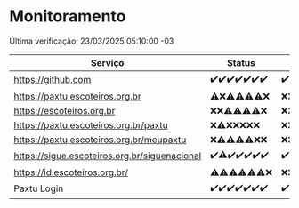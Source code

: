 # Monitoramento

Última verificação: 23/03/2025 05:10:00 -03

|Serviço|Status|Últimas 24h|
|---|---|---|
|https://github.com|<span title="2025-03-16: OK=23">✔️</span><span title="2025-03-17: OK=23">✔️</span><span title="2025-03-18: OK=23">✔️</span><span title="2025-03-19: OK=23">✔️</span><span title="2025-03-20: OK=23">✔️</span><span title="2025-03-21: OK=23">✔️</span><span title="2025-03-22: OK=7">✔️</span>|<span title="22/03/2025 05:10:00 -03 : 200">✔️</span><span title="22/03/2025 06:08:00 -03 : 200">✔️</span><span title="22/03/2025 07:08:00 -03 : 200">✔️</span><span title="22/03/2025 08:06:00 -03 : 200">✔️</span><span title="22/03/2025 09:14:00 -03 : 200">✔️</span><span title="22/03/2025 10:13:00 -03 : 200">✔️</span><span title="22/03/2025 11:08:00 -03 : 200">✔️</span><span title="22/03/2025 12:07:00 -03 : 200">✔️</span><span title="22/03/2025 13:09:00 -03 : 200">✔️</span><span title="22/03/2025 14:06:00 -03 : 200">✔️</span><span title="22/03/2025 15:10:00 -03 : 200">✔️</span><span title="22/03/2025 16:06:00 -03 : 200">✔️</span><span title="22/03/2025 17:08:00 -03 : 200">✔️</span><span title="22/03/2025 18:07:00 -03 : 200">✔️</span><span title="22/03/2025 19:07:00 -03 : 200">✔️</span><span title="22/03/2025 20:07:00 -03 : 200">✔️</span><span title="22/03/2025 21:47:00 -03 : 200">✔️</span><span title="22/03/2025 23:23:00 -03 : 200">✔️</span><span title="23/03/2025 00:26:00 -03 : 200">✔️</span><span title="23/03/2025 01:10:00 -03 : 200">✔️</span><span title="23/03/2025 02:08:00 -03 : 200">✔️</span><span title="23/03/2025 03:11:00 -03 : 200">✔️</span><span title="23/03/2025 04:07:00 -03 : 200">✔️</span><span title="23/03/2025 05:10:00 -03 : 200">✔️</span>|
|https://paxtu.escoteiros.org.br|<span title="2025-03-16: OK=3, Falhas=20">⚠️</span><span title="2025-03-17: Falhas=23">❌</span><span title="2025-03-18: OK=3, Falhas=20">⚠️</span><span title="2025-03-19: OK=2, Falhas=21">⚠️</span><span title="2025-03-20: OK=2, Falhas=21">⚠️</span><span title="2025-03-21: OK=3, Falhas=20">⚠️</span><span title="2025-03-22: Falhas=7">❌</span>|<span title="22/03/2025 05:10:00 -03 : 403">❌</span><span title="22/03/2025 06:08:00 -03 : 403">❌</span><span title="22/03/2025 07:08:00 -03 : 403">❌</span><span title="22/03/2025 08:06:00 -03 : 403">❌</span><span title="22/03/2025 09:14:00 -03 : 403">❌</span><span title="22/03/2025 10:13:00 -03 : 403">❌</span><span title="22/03/2025 11:08:00 -03 : 403">❌</span><span title="22/03/2025 12:07:00 -03 : 403">❌</span><span title="22/03/2025 13:09:00 -03 : 403">❌</span><span title="22/03/2025 14:06:00 -03 : 403">❌</span><span title="22/03/2025 15:10:00 -03 : 403">❌</span><span title="22/03/2025 16:06:00 -03 : 403">❌</span><span title="22/03/2025 17:08:00 -03 : 403">❌</span><span title="22/03/2025 18:07:00 -03 : 403">❌</span><span title="22/03/2025 19:07:00 -03 : 403">❌</span><span title="22/03/2025 20:07:00 -03 : 403">❌</span><span title="22/03/2025 21:47:00 -03 : 403">❌</span><span title="22/03/2025 23:23:00 -03 : 403">❌</span><span title="23/03/2025 00:26:00 -03 : 403">❌</span><span title="23/03/2025 01:10:00 -03 : 403">❌</span><span title="23/03/2025 02:08:00 -03 : 403">❌</span><span title="23/03/2025 03:11:00 -03 : 403">❌</span><span title="23/03/2025 04:07:00 -03 : 403">❌</span><span title="23/03/2025 05:10:00 -03 : 403">❌</span>|
|https://escoteiros.org.br|<span title="2025-03-16: Falhas=23">❌</span><span title="2025-03-17: Falhas=23">❌</span><span title="2025-03-18: OK=1, Falhas=22">⚠️</span><span title="2025-03-19: OK=1, Falhas=22">⚠️</span><span title="2025-03-20: OK=1, Falhas=22">⚠️</span><span title="2025-03-21: OK=1, Falhas=22">⚠️</span><span title="2025-03-22: Falhas=7">❌</span>|<span title="22/03/2025 05:10:00 -03 : 403">❌</span><span title="22/03/2025 06:08:00 -03 : 403">❌</span><span title="22/03/2025 07:08:00 -03 : 403">❌</span><span title="22/03/2025 08:06:00 -03 : 403">❌</span><span title="22/03/2025 09:14:00 -03 : 403">❌</span><span title="22/03/2025 10:13:00 -03 : 403">❌</span><span title="22/03/2025 11:08:00 -03 : 403">❌</span><span title="22/03/2025 12:07:00 -03 : 403">❌</span><span title="22/03/2025 13:09:00 -03 : 403">❌</span><span title="22/03/2025 14:06:00 -03 : 403">❌</span><span title="22/03/2025 15:10:00 -03 : 403">❌</span><span title="22/03/2025 16:06:00 -03 : 403">❌</span><span title="22/03/2025 17:08:00 -03 : 403">❌</span><span title="22/03/2025 18:07:00 -03 : 403">❌</span><span title="22/03/2025 19:07:00 -03 : 403">❌</span><span title="22/03/2025 20:07:00 -03 : 403">❌</span><span title="22/03/2025 21:47:00 -03 : 403">❌</span><span title="22/03/2025 23:23:00 -03 : 403">❌</span><span title="23/03/2025 00:26:00 -03 : 403">❌</span><span title="23/03/2025 01:10:00 -03 : 403">❌</span><span title="23/03/2025 02:08:00 -03 : 403">❌</span><span title="23/03/2025 03:11:00 -03 : 403">❌</span><span title="23/03/2025 04:07:00 -03 : 403">❌</span><span title="23/03/2025 05:10:00 -03 : 403">❌</span>|
|https://paxtu.escoteiros.org.br/paxtu|<span title="2025-03-16: Falhas=23">❌</span><span title="2025-03-17: OK=1, Falhas=22">⚠️</span><span title="2025-03-18: Falhas=23">❌</span><span title="2025-03-19: Falhas=23">❌</span><span title="2025-03-20: Falhas=23">❌</span><span title="2025-03-21: Falhas=23">❌</span><span title="2025-03-22: Falhas=7">❌</span>|<span title="22/03/2025 05:10:00 -03 : 403">❌</span><span title="22/03/2025 06:08:00 -03 : 403">❌</span><span title="22/03/2025 07:08:00 -03 : 403">❌</span><span title="22/03/2025 08:06:00 -03 : 403">❌</span><span title="22/03/2025 09:14:00 -03 : 403">❌</span><span title="22/03/2025 10:13:00 -03 : 403">❌</span><span title="22/03/2025 11:08:00 -03 : 403">❌</span><span title="22/03/2025 12:07:00 -03 : 403">❌</span><span title="22/03/2025 13:09:00 -03 : 403">❌</span><span title="22/03/2025 14:06:00 -03 : 403">❌</span><span title="22/03/2025 15:10:00 -03 : 403">❌</span><span title="22/03/2025 16:06:00 -03 : 403">❌</span><span title="22/03/2025 17:08:00 -03 : 403">❌</span><span title="22/03/2025 18:07:00 -03 : 403">❌</span><span title="22/03/2025 19:07:00 -03 : 403">❌</span><span title="22/03/2025 20:07:00 -03 : 403">❌</span><span title="22/03/2025 21:47:00 -03 : 403">❌</span><span title="22/03/2025 23:23:00 -03 : 403">❌</span><span title="23/03/2025 00:26:00 -03 : 403">❌</span><span title="23/03/2025 01:10:00 -03 : 403">❌</span><span title="23/03/2025 02:08:00 -03 : 403">❌</span><span title="23/03/2025 03:11:00 -03 : 403">❌</span><span title="23/03/2025 04:07:00 -03 : 403">❌</span><span title="23/03/2025 05:10:00 -03 : 403">❌</span>|
|https://paxtu.escoteiros.org.br/meupaxtu|<span title="2025-03-16: Falhas=23">❌</span><span title="2025-03-17: OK=1, Falhas=22">⚠️</span><span title="2025-03-18: OK=1, Falhas=22">⚠️</span><span title="2025-03-19: OK=1, Falhas=22">⚠️</span><span title="2025-03-20: OK=1, Falhas=22">⚠️</span><span title="2025-03-21: Falhas=23">❌</span><span title="2025-03-22: Falhas=7">❌</span>|<span title="22/03/2025 05:10:00 -03 : 403">❌</span><span title="22/03/2025 06:08:00 -03 : 403">❌</span><span title="22/03/2025 07:08:00 -03 : 403">❌</span><span title="22/03/2025 08:06:00 -03 : 403">❌</span><span title="22/03/2025 09:14:00 -03 : 403">❌</span><span title="22/03/2025 10:13:00 -03 : 403">❌</span><span title="22/03/2025 11:08:00 -03 : 403">❌</span><span title="22/03/2025 12:07:00 -03 : 403">❌</span><span title="22/03/2025 13:09:00 -03 : 403">❌</span><span title="22/03/2025 14:06:00 -03 : 403">❌</span><span title="22/03/2025 15:10:00 -03 : 403">❌</span><span title="22/03/2025 16:06:00 -03 : 403">❌</span><span title="22/03/2025 17:08:00 -03 : 403">❌</span><span title="22/03/2025 18:07:00 -03 : 403">❌</span><span title="22/03/2025 19:07:00 -03 : 403">❌</span><span title="22/03/2025 20:07:00 -03 : 403">❌</span><span title="22/03/2025 21:47:00 -03 : 403">❌</span><span title="22/03/2025 23:23:00 -03 : 403">❌</span><span title="23/03/2025 00:26:00 -03 : 403">❌</span><span title="23/03/2025 01:10:00 -03 : 403">❌</span><span title="23/03/2025 02:08:00 -03 : 403">❌</span><span title="23/03/2025 03:11:00 -03 : 403">❌</span><span title="23/03/2025 04:07:00 -03 : 403">❌</span><span title="23/03/2025 05:10:00 -03 : 403">❌</span>|
|https://sigue.escoteiros.org.br/siguenacional|<span title="2025-03-16: OK=23">✔️</span><span title="2025-03-17: OK=22, Falhas=1">⚠️</span><span title="2025-03-18: OK=23">✔️</span><span title="2025-03-19: OK=23">✔️</span><span title="2025-03-20: OK=23">✔️</span><span title="2025-03-21: OK=23">✔️</span><span title="2025-03-22: OK=7">✔️</span>|<span title="22/03/2025 05:10:00 -03 : 200">✔️</span><span title="22/03/2025 06:08:00 -03 : 200">✔️</span><span title="22/03/2025 07:08:00 -03 : 200">✔️</span><span title="22/03/2025 08:06:00 -03 : 200">✔️</span><span title="22/03/2025 09:14:00 -03 : 200">✔️</span><span title="22/03/2025 10:13:00 -03 : 200">✔️</span><span title="22/03/2025 11:08:00 -03 : 200">✔️</span><span title="22/03/2025 12:07:00 -03 : 200">✔️</span><span title="22/03/2025 13:09:00 -03 : 200">✔️</span><span title="22/03/2025 14:06:00 -03 : 200">✔️</span><span title="22/03/2025 15:10:00 -03 : 200">✔️</span><span title="22/03/2025 16:06:00 -03 : 200">✔️</span><span title="22/03/2025 17:08:00 -03 : 0">❌</span><span title="22/03/2025 18:07:00 -03 : 200">✔️</span><span title="22/03/2025 19:07:00 -03 : 200">✔️</span><span title="22/03/2025 20:07:00 -03 : 200">✔️</span><span title="22/03/2025 21:47:00 -03 : 200">✔️</span><span title="22/03/2025 23:23:00 -03 : 200">✔️</span><span title="23/03/2025 00:26:00 -03 : 200">✔️</span><span title="23/03/2025 01:10:00 -03 : 200">✔️</span><span title="23/03/2025 02:08:00 -03 : 200">✔️</span><span title="23/03/2025 03:11:00 -03 : 200">✔️</span><span title="23/03/2025 04:07:00 -03 : 200">✔️</span><span title="23/03/2025 05:10:00 -03 : 200">✔️</span>|
|https://id.escoteiros.org.br/|<span title="2025-03-16: OK=2, Falhas=21">⚠️</span><span title="2025-03-17: OK=3, Falhas=20">⚠️</span><span title="2025-03-18: OK=2, Falhas=21">⚠️</span><span title="2025-03-19: OK=3, Falhas=20">⚠️</span><span title="2025-03-20: OK=5, Falhas=18">⚠️</span><span title="2025-03-21: OK=4, Falhas=19">⚠️</span><span title="2025-03-22: Falhas=7">❌</span>|<span title="22/03/2025 05:10:00 -03 : 403">❌</span><span title="22/03/2025 06:08:00 -03 : 403">❌</span><span title="22/03/2025 07:08:00 -03 : 403">❌</span><span title="22/03/2025 08:06:00 -03 : 403">❌</span><span title="22/03/2025 09:14:00 -03 : 403">❌</span><span title="22/03/2025 10:13:00 -03 : 403">❌</span><span title="22/03/2025 11:08:00 -03 : 403">❌</span><span title="22/03/2025 12:07:00 -03 : 403">❌</span><span title="22/03/2025 13:09:00 -03 : 403">❌</span><span title="22/03/2025 14:06:00 -03 : 403">❌</span><span title="22/03/2025 15:10:00 -03 : 403">❌</span><span title="22/03/2025 16:06:00 -03 : 403">❌</span><span title="22/03/2025 17:08:00 -03 : 403">❌</span><span title="22/03/2025 18:07:00 -03 : 403">❌</span><span title="22/03/2025 19:07:00 -03 : 403">❌</span><span title="22/03/2025 20:07:00 -03 : 403">❌</span><span title="22/03/2025 21:47:00 -03 : 403">❌</span><span title="22/03/2025 23:23:00 -03 : 403">❌</span><span title="23/03/2025 00:26:00 -03 : 403">❌</span><span title="23/03/2025 01:10:00 -03 : 403">❌</span><span title="23/03/2025 02:08:00 -03 : 403">❌</span><span title="23/03/2025 03:11:00 -03 : 403">❌</span><span title="23/03/2025 04:07:00 -03 : 403">❌</span><span title="23/03/2025 05:10:00 -03 : 403">❌</span>|
|Paxtu Login|<span title="2025-03-16: OK=23">✔️</span><span title="2025-03-17: OK=23">✔️</span><span title="2025-03-18: OK=23">✔️</span><span title="2025-03-19: OK=23">✔️</span><span title="2025-03-20: OK=23">✔️</span><span title="2025-03-21: OK=23">✔️</span><span title="2025-03-22: OK=7">✔️</span>|<span title="22/03/2025 05:10:00 -03 : 200">✔️</span><span title="22/03/2025 06:08:00 -03 : 200">✔️</span><span title="22/03/2025 07:08:00 -03 : 200">✔️</span><span title="22/03/2025 08:06:00 -03 : 200">✔️</span><span title="22/03/2025 09:14:00 -03 : 200">✔️</span><span title="22/03/2025 10:13:00 -03 : 200">✔️</span><span title="22/03/2025 11:08:00 -03 : 200">✔️</span><span title="22/03/2025 12:07:00 -03 : 200">✔️</span><span title="22/03/2025 13:09:00 -03 : 200">✔️</span><span title="22/03/2025 14:06:00 -03 : 200">✔️</span><span title="22/03/2025 15:10:00 -03 : 200">✔️</span><span title="22/03/2025 16:06:00 -03 : 200">✔️</span><span title="22/03/2025 17:08:00 -03 : 504">❌</span><span title="22/03/2025 18:07:00 -03 : 200">✔️</span><span title="22/03/2025 19:07:00 -03 : 200">✔️</span><span title="22/03/2025 20:07:00 -03 : 200">✔️</span><span title="22/03/2025 21:47:00 -03 : 200">✔️</span><span title="22/03/2025 23:23:00 -03 : 200">✔️</span><span title="23/03/2025 00:26:00 -03 : 200">✔️</span><span title="23/03/2025 01:10:00 -03 : 200">✔️</span><span title="23/03/2025 02:08:00 -03 : 200">✔️</span><span title="23/03/2025 03:11:00 -03 : 200">✔️</span><span title="23/03/2025 04:07:00 -03 : 200">✔️</span><span title="23/03/2025 05:10:00 -03 : 200">✔️</span>|
